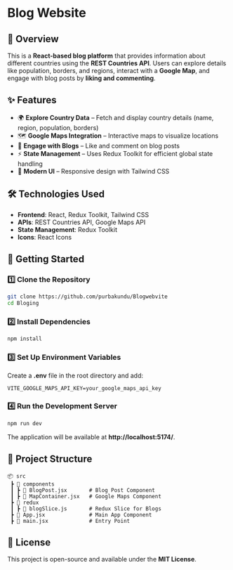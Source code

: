 # Blog Website

## 📌 Overview
This is a **React-based blog platform** that provides information about different countries using the **REST Countries API**. Users can explore details like population, borders, and regions, interact with a **Google Map**, and engage with blog posts by **liking and commenting**.

## ✨ Features
- 🌍 **Explore Country Data** – Fetch and display country details (name, region, population, borders)
- 🗺 **Google Maps Integration** – Interactive maps to visualize locations
- 💬 **Engage with Blogs** – Like and comment on blog posts
- ⚡ **State Management** – Uses Redux Toolkit for efficient global state handling
- 🎨 **Modern UI** – Responsive design with Tailwind CSS

## 🛠 Technologies Used
- **Frontend**: React, Redux Toolkit, Tailwind CSS
- **APIs**: REST Countries API, Google Maps API
- **State Management**: Redux Toolkit
- **Icons**: React Icons

## 🚀 Getting Started

### 1️⃣ Clone the Repository
```sh
git clone https://github.com/purbakundu/Blogwebvite
cd Bloging
```

### 2️⃣ Install Dependencies
```sh
npm install
```

### 3️⃣ Set Up Environment Variables
Create a **.env** file in the root directory and add:
```env
VITE_GOOGLE_MAPS_API_KEY=your_google_maps_api_key
```

### 4️⃣ Run the Development Server
```sh
npm run dev
```
The application will be available at **http://localhost:5174/**.

## 📂 Project Structure
```
📦 src
 ┣ 📂 components
 ┃ ┣ 📜 BlogPost.jsx       # Blog Post Component
 ┃ ┣ 📜 MapContainer.jsx   # Google Maps Component
 ┣ 📂 redux
 ┃ ┣ 📜 blogSlice.js       # Redux Slice for Blogs
 ┣ 📜 App.jsx              # Main App Component
 ┣ 📜 main.jsx             # Entry Point
```

## 📜 License
This project is open-source and available under the **MIT License**.

